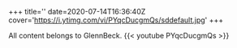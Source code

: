 +++
title=''
date=2020-07-14T16:36:40Z
cover='https://i.ytimg.com/vi/PYqcDucgmQs/sddefault.jpg'
+++

All content belongs to GlennBeck.
{{< youtube PYqcDucgmQs >}}
